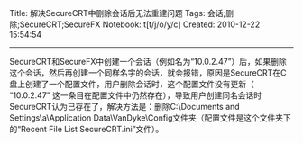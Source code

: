 Title: 解决SecureCRT中删除会话后无法重建问题
Tags: 会话;删除;SecureCRT;SecureFX
Notebook: t[t/j/o/y/c]
Created: 2010-12-22 15:54:54

------

SecureCRT和SecureFX中创建一个会话（例如名为“10.0.2.47”）后，如果删除这个会话，然后再创建一个同样名字的会话，就会报错，原因是SecureCRT在C盘上创建了一个配置文件，用户删除会话时，这个配置文件没有更新（ “10.0.2.47” 这一条目在配置文件中仍然存在），导致用户创建同名会话时SecureCRT认为已存在了，解决方法是：删除C:\Documents and Settings\a\Application Data\VanDyke\Config文件夹（配置文件是这个文件夹下的“Recent File List SecureCRT.ini”文件）。